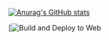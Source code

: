 
[![Anurag's GitHub stats](https://github-readme-stats.vercel.app/api?username=Rohan287)](https://github.com/anuraghazra/github-readme-stats)

[![Build and Deploy to Web](https://img.shields.io/github/workflow/status/dahliaOS/pangolin_desktop/Build%20and%20Deploy%20to%20Web?label=Build%20and%20Deploy%20to%20Web&logo=github&style=for-the-badge(https://github.com/dahliaOS/pangolin_desktop/actions/workflows/web.yml))
